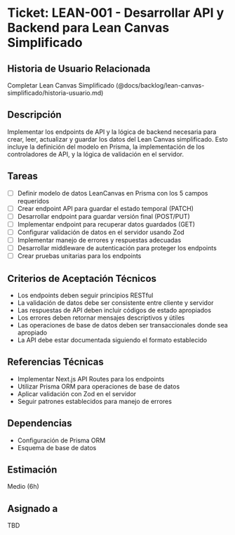 # Ticket: LEAN-001 - Desarrollar API y Backend para Lean Canvas Simplificado

## Historia de Usuario Relacionada

Completar Lean Canvas Simplificado (@docs/backlog/lean-canvas-simplificado/historia-usuario.md)

## Descripción

Implementar los endpoints de API y la lógica de backend necesaria para crear, leer, actualizar y guardar los datos del Lean Canvas simplificado. Esto incluye la definición del modelo en Prisma, la implementación de los controladores de API, y la lógica de validación en el servidor.

## Tareas

- [ ] Definir modelo de datos LeanCanvas en Prisma con los 5 campos requeridos
- [ ] Crear endpoint API para guardar el estado temporal (PATCH)
- [ ] Desarrollar endpoint para guardar versión final (POST/PUT)
- [ ] Implementar endpoint para recuperar datos guardados (GET)
- [ ] Configurar validación de datos en el servidor usando Zod
- [ ] Implementar manejo de errores y respuestas adecuadas
- [ ] Desarrollar middleware de autenticación para proteger los endpoints
- [ ] Crear pruebas unitarias para los endpoints

## Criterios de Aceptación Técnicos

- Los endpoints deben seguir principios RESTful
- La validación de datos debe ser consistente entre cliente y servidor
- Las respuestas de API deben incluir códigos de estado apropiados
- Los errores deben retornar mensajes descriptivos y útiles
- Las operaciones de base de datos deben ser transaccionales donde sea apropiado
- La API debe estar documentada siguiendo el formato establecido

## Referencias Técnicas

- Implementar Next.js API Routes para los endpoints
- Utilizar Prisma ORM para operaciones de base de datos
- Aplicar validación con Zod en el servidor
- Seguir patrones establecidos para manejo de errores

## Dependencias

- Configuración de Prisma ORM
- Esquema de base de datos

## Estimación

Medio (6h)

## Asignado a

TBD
